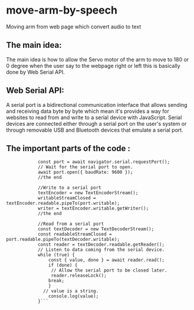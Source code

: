 # move-arm-by-speech
Moving arm from web page which convert audio to text

## The main idea:
The main idea is how to allow the Servo motor of the arm to move to 180 or 0 degree when the
user say to the webpage right or left this is basically done by Web Serial API.
## Web Serial API:
A serial port is a bidirectional communication interface that allows sending and receiving data byte by byte which mean it's provides a way for websites to read from and write to a serial device with JavaScript. Serial devices are connected either through a serial port on the user's system or through removable USB and Bluetooth devices that emulate a serial port.

## The important parts of the code :
```// Prompt user to select any serial port.
            const port = await navigator.serial.requestPort();
			// Wait for the serial port to open.
            await port.open({ baudRate: 9600 }); 
			//the end
			
			//Write to a serial port 
			textEncoder = new TextEncoderStream();
            writableStreamClosed = textEncoder.readable.pipeTo(port.writable);
            writer = textEncoder.writable.getWriter();
			//the end
		
		    //Read from a serial port
	        const textDecoder = new TextDecoderStream();
            const readableStreamClosed = port.readable.pipeTo(textDecoder.writable);
            const reader = textDecoder.readable.getReader();
            // Listen to data coming from the serial device.
            while (true) {
                const { value, done } = await reader.read();
                if (done) {
                 // Allow the serial port to be closed later.
                 reader.releaseLock();
                break;
                }
              // value is a string.
                console.log(value);
            }```


